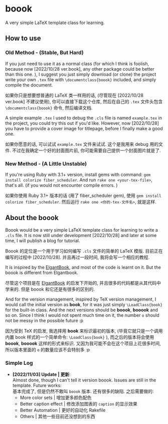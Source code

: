 # boook
A very simple LaTeX template class for learning. 

## How to use
### Old Method - (Stable, But Hard)
If you just need to use it as a normal class 
(for which I think is foolish, because 
now [2022/10/28 ver.book], any other package 
could be better than this one. ), I suggest
you just simply download (or clone) the project
write your own `.tex` file with `\documentclass{boook}`
included, and simply compile the document.

如果你只是想要想普通的 LaTeX 类一样用的话, 
(尽管现在 [2022/10/28 ver.book] 不建议使用),
你可以直接下载这个仓库, 然后在自己的 `.tex`
文件头包含 `\documentclass{boook}` 命令, 
然后编译文档. 

A simple example `.tex` I used to debug the
`.cls` file is named `example.tex` in the project,
you could try this out if you'd like. 
However, now [2022/10/28] you have to provide 
a cover image for titlepage, before I finally
make a good one. 

如果你愿意的话, 可以试试 `example.tex` 文件来试试. 
这个是我用来 debug 用的文件. 不过在我确定一个好的封面图片前,
你可能需要自己提供一个封面图片就是了. 

### New Method - (A Little Unstable)
If you're using Ruby with 3.1+ version, 
install gems with command: 
`gem install colorize fiber_scheduler`. 
And run `rake one <your-tex-file>`, that's all. 
(if you would not encounter compile errors. )

如果你使用 Ruby 3.1+ 版本的话 (用了 fiber_scheduler gem), 
使用 `gem install colorize fiber_scheduler`. 
然后运行 `rake one <你的-tex-文件名>`, 
就是这样. 

## About the boook
Boook would be a very simple LaTeX template class for
learning to write a `.cls` file. It is now still
under development [2022/10/28] and later at some time,
I will publish a blog for tutorial. 

Boook 的定位是一个用于学习如何编写 `.cls` 文件的简单的
LaTeX 模版. 目前正在编写的过程中 [2022/10/28]. 
并且再过一段时间, 我将会写一个相应的教程. 

It is inspired by the 
[ElgantBook](https://github.com/ElegantLaTeX/ElegantBook),
and most of the code is learnt on it. But the boook is
different from Elgantbook. 

尽管这个项目是在 
[ElgantBook](https://github.com/ElegantLaTeX/ElegantBook)
的启发下开始的, 并且很多的代码都是从其代码中学来的. 
但是 boook 和它还是有很多的区别的. 

And for the version management, inspired by TeX version
management, I would call the initial version as **book**,
for it was just simply `\LoadClass{book}` for the built-in
class. And the next versions should be **boook**, 
**booook** and so on. Since I think I would not spent
much time on it, the number `o` should not be messy
in the possible future :p

因为受到 TeX 的启发, 我选择用 **book** 来标识最初的版本, 
(毕竟它就只是一个调用内置 book 样式的一个简单命令:
`\LoadClass{book}` ), 而之后的版本将会使用 **boook**,
**booook** 这样的形式来标识. 
又因为我可能不会在这个项目上花很多时间,
所以版本里面的 `o` 的数量应该不会特别多 :p

### Simple Log
* **[2022/11/03] Update | 更新**:   
  Almost done, though I can't tell it version boook. 
  Issues are still in the template. Future works:  
  基本完成了, 但是仍然不敢叫 `boook` 版本.
  还有很多的缺陷. 之后需要做的: 
  * More color sets | 增加更多颜色配色
  * Better caption effect | 修改添加图表的 `caption` 的显示效果
  * Better Automation | 更好的自动化 Rakefile
  * Others | 其他一些目前还没想到的东西
